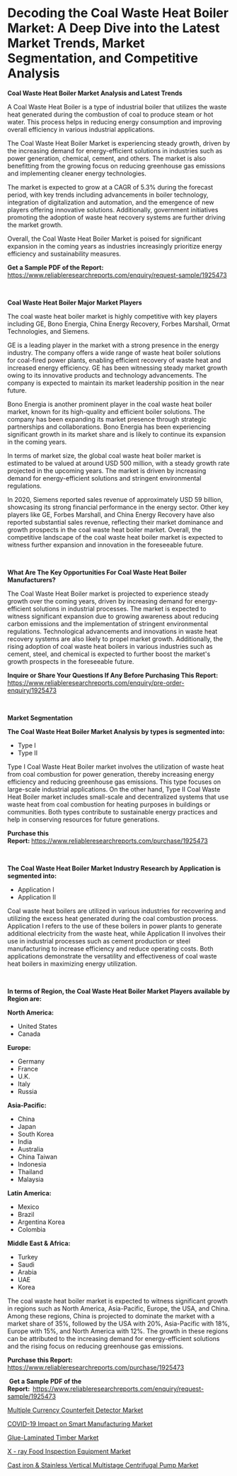<p><h1>Decoding the Coal Waste Heat Boiler Market: A Deep Dive into the Latest Market Trends, Market Segmentation, and Competitive Analysis</h1></p><p><strong>Coal Waste Heat Boiler Market Analysis and Latest Trends</strong></p>
<p><p>A Coal Waste Heat Boiler is a type of industrial boiler that utilizes the waste heat generated during the combustion of coal to produce steam or hot water. This process helps in reducing energy consumption and improving overall efficiency in various industrial applications.</p><p>The Coal Waste Heat Boiler Market is experiencing steady growth, driven by the increasing demand for energy-efficient solutions in industries such as power generation, chemical, cement, and others. The market is also benefitting from the growing focus on reducing greenhouse gas emissions and implementing cleaner energy technologies.</p><p>The market is expected to grow at a CAGR of 5.3% during the forecast period, with key trends including advancements in boiler technology, integration of digitalization and automation, and the emergence of new players offering innovative solutions. Additionally, government initiatives promoting the adoption of waste heat recovery systems are further driving the market growth.</p><p>Overall, the Coal Waste Heat Boiler Market is poised for significant expansion in the coming years as industries increasingly prioritize energy efficiency and sustainability measures.</p></p>
<p><strong>Get a Sample PDF of the Report:&nbsp;</strong> <a href="https://www.reliableresearchreports.com/enquiry/request-sample/1925473">https://www.reliableresearchreports.com/enquiry/request-sample/1925473</a></p>
<p>&nbsp;</p>
<p><strong>Coal Waste Heat Boiler Major Market Players</strong></p>
<p><p>The coal waste heat boiler market is highly competitive with key players including GE, Bono Energia, China Energy Recovery, Forbes Marshall, Ormat Technologies, and Siemens.</p><p>GE is a leading player in the market with a strong presence in the energy industry. The company offers a wide range of waste heat boiler solutions for coal-fired power plants, enabling efficient recovery of waste heat and increased energy efficiency. GE has been witnessing steady market growth owing to its innovative products and technology advancements. The company is expected to maintain its market leadership position in the near future.</p><p>Bono Energia is another prominent player in the coal waste heat boiler market, known for its high-quality and efficient boiler solutions. The company has been expanding its market presence through strategic partnerships and collaborations. Bono Energia has been experiencing significant growth in its market share and is likely to continue its expansion in the coming years.</p><p>In terms of market size, the global coal waste heat boiler market is estimated to be valued at around USD 500 million, with a steady growth rate projected in the upcoming years. The market is driven by increasing demand for energy-efficient solutions and stringent environmental regulations.</p><p>In 2020, Siemens reported sales revenue of approximately USD 59 billion, showcasing its strong financial performance in the energy sector. Other key players like GE, Forbes Marshall, and China Energy Recovery have also reported substantial sales revenue, reflecting their market dominance and growth prospects in the coal waste heat boiler market. Overall, the competitive landscape of the coal waste heat boiler market is expected to witness further expansion and innovation in the foreseeable future.</p></p>
<p>&nbsp;</p>
<p><strong>What Are The Key Opportunities For Coal Waste Heat Boiler Manufacturers?</strong></p>
<p><p>The Coal Waste Heat Boiler market is projected to experience steady growth over the coming years, driven by increasing demand for energy-efficient solutions in industrial processes. The market is expected to witness significant expansion due to growing awareness about reducing carbon emissions and the implementation of stringent environmental regulations. Technological advancements and innovations in waste heat recovery systems are also likely to propel market growth. Additionally, the rising adoption of coal waste heat boilers in various industries such as cement, steel, and chemical is expected to further boost the market's growth prospects in the foreseeable future.</p></p>
<p><strong>Inquire or Share Your Questions If Any Before Purchasing This Report:</strong> <a href="https://www.reliableresearchreports.com/enquiry/pre-order-enquiry/1925473">https://www.reliableresearchreports.com/enquiry/pre-order-enquiry/1925473</a></p>
<p>&nbsp;</p>
<p><strong>Market Segmentation</strong></p>
<p><strong>The Coal Waste Heat Boiler Market Analysis by types is segmented into:</strong></p>
<p><ul><li>Type I</li><li>Type II</li></ul></p>
<p><p>Type I Coal Waste Heat Boiler market involves the utilization of waste heat from coal combustion for power generation, thereby increasing energy efficiency and reducing greenhouse gas emissions. This type focuses on large-scale industrial applications. On the other hand, Type II Coal Waste Heat Boiler market includes small-scale and decentralized systems that use waste heat from coal combustion for heating purposes in buildings or communities. Both types contribute to sustainable energy practices and help in conserving resources for future generations.</p></p>
<p><strong>Purchase this Report:&nbsp;</strong><a href="https://www.reliableresearchreports.com/purchase/1925473">https://www.reliableresearchreports.com/purchase/1925473</a></p>
<p>&nbsp;</p>
<p><strong>The Coal Waste Heat Boiler Market Industry Research by Application is segmented into:</strong></p>
<p><ul><li>Application I</li><li>Application II</li></ul></p>
<p><p>Coal waste heat boilers are utilized in various industries for recovering and utilizing the excess heat generated during the coal combustion process. Application I refers to the use of these boilers in power plants to generate additional electricity from the waste heat, while Application II involves their use in industrial processes such as cement production or steel manufacturing to increase efficiency and reduce operating costs. Both applications demonstrate the versatility and effectiveness of coal waste heat boilers in maximizing energy utilization.</p></p>
<p>&nbsp;</p>
<p><strong>In terms of Region, the Coal Waste Heat Boiler Market Players available by Region are:</strong></p>
<p>
    <p> <strong> North America: </strong>
        <ul>
            <li>United States</li>
            <li>Canada</li>
        </ul>
        </p> 
    <p> <strong> Europe: </strong>
        <ul>
            <li>Germany</li>
            <li>France</li>
            <li>U.K.</li>
            <li>Italy</li>
            <li>Russia</li>
        </ul>
        </p> 
    <p> <strong> Asia-Pacific: </strong>
        <ul>
            <li>China</li>
            <li>Japan</li>
            <li>South Korea</li>
            <li>India</li>
            <li>Australia</li>
            <li>China Taiwan</li>
            <li>Indonesia</li>
            <li>Thailand</li>
            <li>Malaysia</li>
        </ul>
        </p> 
    <p> <strong> Latin America: </strong>
        <ul>
            <li>Mexico</li>
            <li>Brazil</li>
            <li>Argentina Korea</li>
            <li>Colombia</li>
        </ul>
        </p> 
    <p> <strong> Middle East & Africa: </strong>
        <ul>
            <li>Turkey</li>
            <li>Saudi</li>
            <li>Arabia</li>
            <li>UAE</li>
            <li>Korea</li>
        </ul>
    </p>
    </p>
<p><p>The coal waste heat boiler market is expected to witness significant growth in regions such as North America, Asia-Pacific, Europe, the USA, and China. Among these regions, China is projected to dominate the market with a market share of 35%, followed by the USA with 20%, Asia-Pacific with 18%, Europe with 15%, and North America with 12%. The growth in these regions can be attributed to the increasing demand for energy-efficient solutions and the rising focus on reducing greenhouse gas emissions.</p></p>
<p><strong>Purchase this Report: </strong><a href="https://www.reliableresearchreports.com/purchase/1925473">https://www.reliableresearchreports.com/purchase/1925473</a></p>
<p>&nbsp;<strong>Get a Sample PDF of the Report:&nbsp;&nbsp;</strong><a href="https://www.reliableresearchreports.com/enquiry/request-sample/1925473">https://www.reliableresearchreports.com/enquiry/request-sample/1925473</a></p>
<p><strong></strong></p>
<p><p><a href="https://extreme-scabiosa-c81.notion.site/Multiple-Currency-Counterfeit-Detector-Market-Size-Evaluating-its-Market-Trends-Growth-and-Projec-151e2ead23464595ada9f637bee088ac">Multiple Currency Counterfeit Detector Market</a></p><p><a href="https://github.com/sonuprakash1/Market-Research-Report-List-1/blob/main/covid-19-impact-on-smart-manufacturing-market.md">COVID-19 Impact on Smart Manufacturing Market</a></p><p><a href="https://view.publitas.com/reportprime-1/glue-laminated-timber-market-size-market-trends-and-growth-outlook-forecasted-for-period-from-2024-to-2031/">Glue-Laminated Timber Market</a></p><p><a href="https://issuu.com/reportprime-2/docs/x-ray-food-inspection-equipment-market-size-2030.p">X - ray Food Inspection Equipment Market</a></p><p><a href="https://issuu.com/reportprime-2/docs/cast-iron-stainless-vertical-multistage-centrifuga">Cast iron & Stainless Vertical Multistage Centrifugal Pump Market</a></p></p>